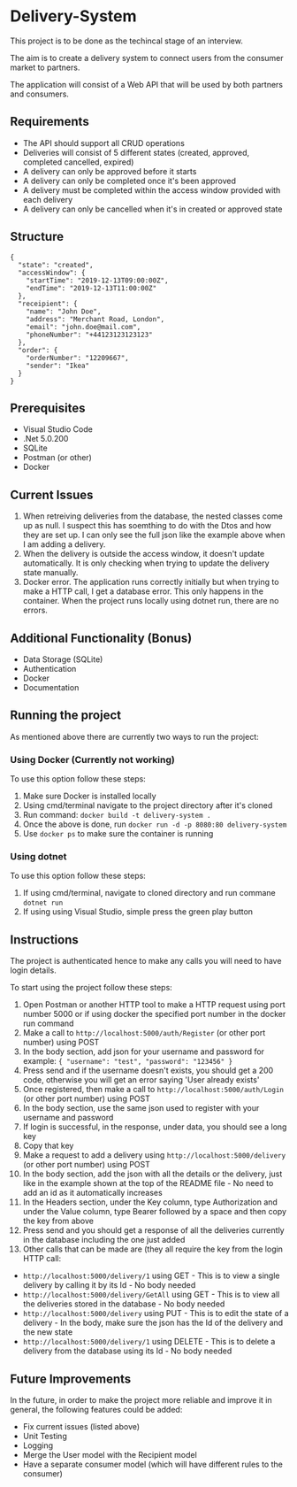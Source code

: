 # Delivery-System

This project is to be done as the techincal stage of an interview.

The aim is to create a delivery system to connect users from the consumer market to partners.

The application will consist of a Web API that will be used by both partners and consumers.

## Requirements
* The API should support all CRUD operations
* Deliveries will consist of 5 different states (created, approved, completed cancelled, expired)
* A delivery can only be approved before it starts
* A delivery can only be completed once it's been approved
* A delivery must be completed within the access window provided with each delivery
* A delivery can only be cancelled when it's in created or approved state

## Structure

```
{
  "state": "created",
  "accessWindow": {
    "startTime": "2019-12-13T09:00:00Z",
    "endTime": "2019-12-13T11:00:00Z"
  },
  "receipient": {
    "name": "John Doe",
    "address": "Merchant Road, London",
    "email": "john.doe@mail.com",
    "phoneNumber": "+44123123123123"
  },
  "order": {
    "orderNumber": "12209667",
    "sender": "Ikea"
  }
}
```

## Prerequisites
* Visual Studio Code
* .Net 5.0.200
* SQLite
* Postman (or other)
* Docker

## Current Issues
1) When retreiving deliveries from the database, the nested classes come up as null. I suspect this has soemthing to do with the Dtos and how they are set up. I can only see the full json like the example above when I am adding a delivery.
2) When the delivery is outside the access window, it doesn't update automatically. It is only checking when trying to update the delivery state manually.
3) Docker error. The application runs correctly initially but when trying to make a HTTP call, I get a database error. This only happens in the container. When the project runs locally using dotnet run, there are no errors.

## Additional Functionality (Bonus)
* Data Storage (SQLite)
* Authentication
* Docker
* Documentation

## Running the project
As mentioned above there are currently two ways to run the project:

### Using Docker (Currently not working)

To use this option follow these steps:
1) Make sure Docker is installed locally
2) Using cmd/terminal navigate to the project directory after it's cloned
3) Run command: `docker build -t delivery-system .`
4) Once the above is done, run `docker run -d -p 8080:80 delivery-system`
5) Use `docker ps` to make sure the container is running

### Using dotnet

To use this option follow these steps:
1) If using cmd/terminal, navigate to cloned directory and run commane `dotnet run`
2) If using using Visual Studio, simple press the green play button

## Instructions
The project is authenticated hence to make any calls you will need to have login details.

To start using the project follow these steps:
1) Open Postman or another HTTP tool to make a HTTP request using port number 5000 or if using docker the specified port number in the docker run command
2) Make a call to `http://localhost:5000/auth/Register` (or other port number) using POST
3) In the body section, add json for your username and password for example: `{ "username": "test", "password": "123456" }`
4) Press send and if the username doesn't exists, you should get a 200 code, otherwise you will get an error saying 'User already exists'
5) Once registered, then make a call to `http://localhost:5000/auth/Login` (or other port number) using POST
6) In the body section, use the same json used to register with your username and password
7) If login is successful, in the response, under data, you should see a long key
8) Copy that key
9) Make a request to add a delivery using `http://localhost:5000/delivery` (or other port number) using POST
10) In the body section, add the json with all the details or the delivery, just like in the example shown at the top of the README file - No need to add an id as it automatically increases
11) In the Headers section, under the Key column, type Authorization and under the Value column, type Bearer followed by a space and then copy the key from above
12) Press send and you should get a response of all the deliveries currently in the database including the one just added
13) Other calls that can be made are (they all require the key from the login HTTP call:
* `http://localhost:5000/delivery/1` using GET - This is to view a single delivery by calling it by its Id - No body needed
* `http://localhost:5000/delivery/GetAll` using GET - This is to view all the deliveries stored in the database - No body needed
* `http://localhost:5000/delivery` using PUT - This is to edit the state of a delivery - In the body, make sure the json has the Id of the delivery and the new state
* `http://localhost:5000/delivery/1` using DELETE - This is to delete a delivery from the database using its Id  - No body needed

## Future Improvements
In the future, in order to make the project more reliable and improve it in general, the following features could be added:
* Fix current issues (listed above)
* Unit Testing
* Logging
* Merge the User model with the Recipient model 
* Have a separate consumer model (which will have different rules to the consumer)
